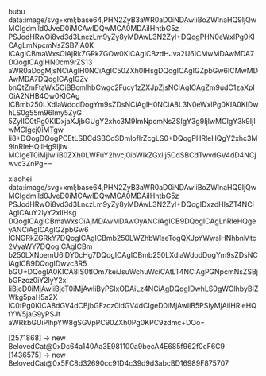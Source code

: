 bubu
data:image/svg+xml;base64,PHN2ZyB3aWR0aD0iNDAwIiBoZWlnaHQ9IjQwMCIgdmlld0JveD0iMCAwIDQwMCA0MDAiIHhtbG5z
PSJodHRwOi8vd3d3LnczLm9yZy8yMDAwL3N2ZyI+DQogPHN0eWxlPg0KICAgLmNpcmNsZSB7IA0K
ICAgICBmaWxsOiAjRkZGRkZGOw0KICAgICBzdHJva2U6ICMwMDAwMDA7DQogICAgIHN0cm9rZS13
aWR0aDogMjsNCiAgIH0NCiAgIC50ZXh0IHsgDQogICAgIGZpbGw6ICMwMDAwMDA7DQogICAgIGZv
bnQtZmFtaWx5OiBBcmlhbCwgc2Fucy1zZXJpZjsNCiAgICAgZm9udC1zaXplOiA2NHB4Ow0KICAg
ICBmb250LXdlaWdodDogYm9sZDsNCiAgIH0NCiA8L3N0eWxlPg0KIA0KIDwhLS0g55m96Imy5ZyG
5ZyIIC0tPg0KIDxjaXJjbGUgY2xhc3M9ImNpcmNsZSIgY3g9IjIwMCIgY3k9IjIwMCIgcj0iMTgw
Ii8+DQogDQogPCEtLSBCdSBCdSDmloflrZcgLS0+DQogPHRleHQgY2xhc3M9InRleHQiIHg9IjIw
MCIgeT0iMjIwIiB0ZXh0LWFuY2hvcj0ibWlkZGxlIj5CdSBCdTwvdGV4dD4NCjwvc3ZnPg==

xiaohei
data:image/svg+xml;base64,PHN2ZyB3aWR0aD0iNDAwIiBoZWlnaHQ9IjQwMCIgdmlld0JveD0iMCAwIDQwMCA0MDAiIHhtbG5z
PSJodHRwOi8vd3d3LnczLm9yZy8yMDAwL3N2ZyI+DQogIDxzdHlsZT4NCiAgICAuY2lyY2xlIHsg
DQogICAgICBmaWxsOiAjMDAwMDAwOyANCiAgICB9DQogICAgLnRleHQgeyANCiAgICAgIGZpbGw6
ICNGRkZGRkY7DQogICAgICBmb250LWZhbWlseTogQXJpYWwsIHNhbnMtc2VyaWY7DQogICAgICBm
b250LXNpemU6IDY0cHg7DQogICAgICBmb250LXdlaWdodDogYm9sZDsNCiAgICB9DQogIDwvc3R5
bGU+DQogIA0KICA8IS0tIOm7keiJsuWchuWciCAtLT4NCiAgPGNpcmNsZSBjbGFzcz0iY2lyY2xl
IiBjeD0iMjAwIiBjeT0iMjAwIiByPSIxODAiLz4NCiAgDQogIDwhLS0gWGlhbyBIZWkg5paH5a2X
IC0tPg0KICA8dGV4dCBjbGFzcz0idGV4dCIgeD0iMjAwIiB5PSIyMjAiIHRleHQtYW5jaG9yPSJt
aWRkbGUiPlhpYW8gSGVpPC90ZXh0Pg0KPC9zdmc+DQo=



[2571868] → new BelovedCat@0xDc64a140Aa3E981100a9becA4E685f962f0cF6C9
[1436575] → new BelovedCat@0x5FC8d32690cc91D4c39d9d3abcBD16989F875707

